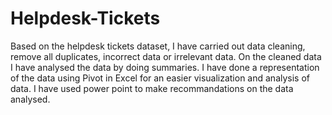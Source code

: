# Helpdesk-Tickets
Based on the helpdesk tickets dataset, I have carried out data cleaning, remove all duplicates, incorrect data or irrelevant data.
On the cleaned data I have analysed the data by doing summaries.
I have done a representation of the data using Pivot in Excel for an easier visualization and analysis of data. 
I have used power point to make recommandations on the data analysed.


